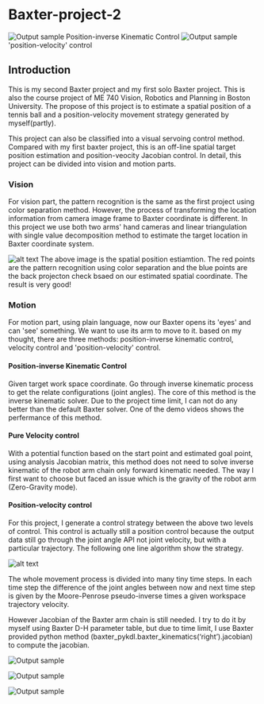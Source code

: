 # Baxter-project-2

![Output sample](https://github.com/zhouyuan7/Baxter-project-2/blob/master/source/hand_baxter.gif)
Position-inverse Kinematic Control
![Output sample](https://github.com/zhouyuan7/Baxter-project-2/blob/master/source/table_own.gif)
'position-velocity' control


## Introduction

This is my second Baxter project and my first solo Baxter project. This is also the course project of ME 740 Vision, Robotics and Planning in Boston University. The propose of this project is to estimate a spatial position of a tennis ball and a position-velocity movement strategy generated by myself(partly).

This project can also be classified into a visual servoing control method. Compared with my first baxter project, this is an off-line spatial target position estimation and position-veocity Jacobian control. In detail, this project can be divided into vision and motion parts.

### Vision

For vision part, the pattern recognition is the same as the first project using color separation method. However, the process of transforming the location information from camera image frame to Baxter coordinate is different. In this project we use both two arms' hand cameras and linear triangulation with single value decomposition method to estimate the target location in Baxter coordinate system. 

![alt text](https://github.com/zhouyuan7/Baxter-project-2/blob/master/source/baxter_vision.png)
The above image is the spatial position estiamtion. The red points are the pattern recognition using color separation and the blue points are the back projecton check bsaed on our estimated spatial coordinate. The result is very good!

### Motion

For motion part, using plain language, now our Baxter opens its 'eyes' and can 'see' something. We want to use its arm to move to it. based on my thought, there are three methods: position-inverse kinematic control, velocity control and 'position-velocity' control.

#### Position-inverse Kinematic Control

Given target work space coordinate. Go through inverse kinematic process to get the relate configurations (joint angles). The core of this method is the inverse kinematic solver. Due to the project time limit, I can not do any better than the default Baxter solver. One of the demo videos shows the perfermance of this method. 

#### Pure Velocity control

With a potential function based on the start point and estimated goal point, using analysis Jacobian matrix, this method does not need to solve inverse kinematic of the robot arm chain only forward kinematic needed. The way I first want to choose but faced an issue which is the gravity of the robot arm (Zero-Gravity mode).


#### Position-velocity control
For this project, I generate a control strategy between the above two levels of control. This control is actually still a position control because the output data still go through the joint angle API not joint velocity, but with a particular trajectory. The following one line algorithm show the strategy.

![alt text](https://github.com/zhouyuan7/Baxter-project-2/blob/master/source/algorithm.png)

The whole movement process is divided into many tiny time steps. In each time step the difference of the joint angles between now and next time step is given by the Moore-Penrose pseudo-inverse times a given workspace trajectory velocity.

However Jacobian of the Baxter arm chain is still needed. I try to do it  by myself using Baxter D-H parameter table, but due to time limit, I use Baxter provided python method (baxter_pykdl.baxter_kinematics(‘right’).jacobian) to compute the jacobian. 




![Output sample](https://github.com/zhouyuan7/Baxter-project-2/blob/master/source/table_baxter.gif)

![Output sample](https://github.com/zhouyuan7/Baxter-project-2/blob/master/source/hand_own.gif)

![Output sample](https://github.com/zhouyuan7/Baxter-project-2/blob/master/source/simulation.gif)
